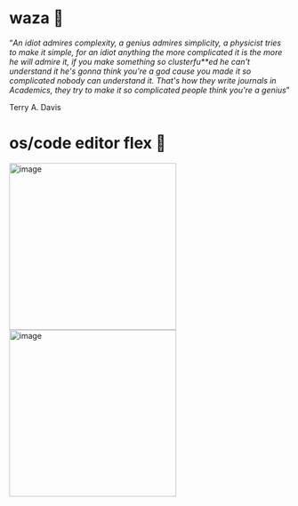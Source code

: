 
# waza 👋

“*An idiot admires complexity, a genius admires simplicity, a physicist tries to make it simple, for an idiot anything the more complicated it is the more he will admire it, if you make something so clusterfu**ed he can't understand it he's gonna think you're a god cause you made it so complicated nobody can understand it. That's how they write journals in Academics, they try to make it so complicated people think you're a genius*”

Terry A. Davis

# os/code editor flex 💪
<img src="https://github.com/boprr/boprr/assets/85123713/8e487b0d-5333-4906-bf0d-f91b007ecfa1" alt="image" style="width:300px;height:auto;">
<img src="https://github.com/boprr/boprr/assets/85123713/36bded49-dfb9-4909-802f-6abab1a908c4" alt="image" style="width:300px;height:auto;">


